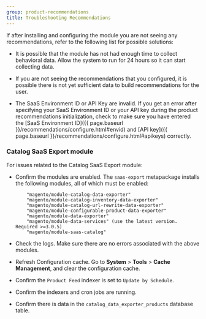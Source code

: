 ```yaml
---
group: product-recommendations
title: Troubleshooting Recommendations
---
```


If after installing and configuring the module you are not seeing any recommendations, refer to the following list for possible solutions:

-  It is possible that the module has not had enough time to collect behavioral data. Allow the system to run for 24 hours so it can start collecting data.

-  If you are not seeing the recommendations that you configured, it is possible there is not yet sufficient data to build recommendations for the user.

-  The SaaS Environment ID or API Key are invalid. If you get an error after specifying your SaaS Environment ID or your API key during the product recommendations initialization, check to make sure you have entered the [SaaS Environment ID]({{ page.baseurl }}/recommendations/configure.html#envid) and [API key]({{ page.baseurl }}/recommendations/configure.html#apikeys) correctly.

### Catalog SaaS Export module

For issues related to the Catalog SaaS Export module:

-  Confirm the modules are enabled. The `saas-export` metapackage installs the following modules, all of which must be enabled:

   ```text
       "magento/module-catalog-data-exporter"
       "magento/module-catalog-inventory-data-exporter"
       "magento/module-catalog-url-rewrite-data-exporter"
       "magento/module-configurable-product-data-exporter"
       "magento/module-data-exporter"
       "magento/module-data-services" (use the latest version. Required >=3.0.5)
       "magento/module-saas-catalog"
   ```

-  Check the logs. Make sure there are no errors associated with the above modules.

-  Refresh Configuration cache. Go to **System** > **Tools** > **Cache Management**, and clear the configuration cache.

-  Confirm the `Product Feed` indexer is set to `Update by Schedule`.

-  Confirm the indexers and cron jobs are running.

-  Confirm there is data in the `catalog_data_exporter_products` database table.
